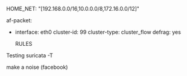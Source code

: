 HOME_NET: "[192.168.0.0/16,10.0.0.0/8,172.16.0.0/12]"

af-packet:
  - interface: eth0
    cluster-id: 99
    cluster-type: cluster_flow
    defrag: yes
    
    RULES

Testing suricata -T

make a noise (facebook)
